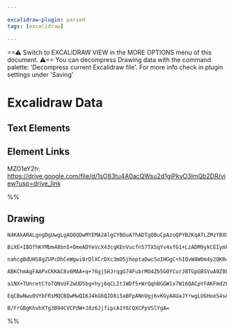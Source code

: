```yaml
---

excalidraw-plugin: parsed
tags: [excalidraw]

---
```

==⚠  Switch to EXCALIDRAW VIEW in the MORE OPTIONS menu of this document. ⚠== You can decompress Drawing data with the command palette: 'Decompress current Excalidraw file'. For more info check in plugin settings under 'Saving'



# Excalidraw Data

## Text Elements
## Element Links
MZO1eY2h: https://drive.google.com/file/d/1sO83tu4A0acQWsu2d1giPkvO3lmQb2DR/view?usp=drive_link

%%
## Drawing
```compressed-json
N4KAkARALgngDgUwgLgAQQQDwMYEMA2AlgCYBOuA7hADTgQBuCpAzoQPYB2KqATLZMzYBXUtiRoIACyhQ4zZAHoFAc0JRJQgEYA6bGwC2CgF7N6hbEcK4OCtptbErHALRY8RMpWdx8Q1TdIEfARcZgRmBShcZQUebQBGeISaOiCEfQQOKGZuAG1wMFAwYogSbggAWQAtAHl4hABNHkkU4shYRHL0zQRiYlxNYNaSzG5nAA4eABZtKamAdgBWHnGA

BiXE+IBOfhKYMbm48bn5+OmeADYeVcX43cgKEnVucfn57TX5qYv4xfG1+LzADM9ykCEIymk3HiQMWM1W4yBqwWUx4Zx4QPmoOsyiGaFWoOYUFIbAA1ggAMJsfBsUjlADE9SZSFBmlw2FJyhJQg4xCpNLpEmJ1mYcFwgSyw0gADNCPh8ABlWB49CCDxSiBEknkgDqTxaaD4BQExLJCCVMBVmupZVB3MhHHCOTQd2NEDYYuwan2LtWBLdXOEcAAksR

nahcgBdUHS8gZUPcDhCeWgwi8rDlXCrDXc3mO5jhoptaDwcSoIHGgC+hIQvW4W0m4y2QKR41BjBY7C4aAWILdHdYnAAcpwxNwLkCtlslnM+8XCMwACJpKB1tDSghhVnCXkAUWCGSy4ajoKEcH6q+I0KW43iF2+k+2WLdRA4pPK0lk8iUZEIjG0yhsGwuIILoBgKLKwQKMQCjxMwNSIlAQhTAAgqs7IAIo6swQg8MQ8SqAACqS9A1EC+D6Bhmg8Iu

ABKChmAgFAAPxCKKAC8v6MAA+q+76gjSHJrqgG74FubrMO4Zb5G0YCurJ8TGpGBSVuA0Z0LgcBwEquCrtwRbQJI6RlhARCQlAwwMIQTEAELspyuZ8tStIMtKbnuZZ2AiBKUDBqu+hKtqlLOYK6CMggzKed5mS+f5dkcoGPJOQK5TChworijFUWkD5fnpAAYnKirKiZaq2gUEBeTlMV5QFpq6vq3BGiUVW5f5gVmhaVplVeuyVdFWS1bRwgOk60J9

a1NX+TUnretCfoTQNsUFZwUD5bg+hyj6qCLIt1WDf5+WrQqhBGGW1x7W16QACpYFAKFmd26DBNKFmXVN6Q6aQ905WwFBGbgV5oEmKYVZNB3pLuvIob9/0hED6DiiSVDvRD+gw8j12luUjmWZJJLygAGi8PCLNoLbTkCiKrFsfywn1+PUvgDTjosQLaMCcJIn6MIXEsfVGEB+j6f2BBCGWqzaBOyKrBcKmo8t+jDUl+bhhAuN9VyJAnWdTX+iUWvE

EqCBwNwu0VYbFRsMQCBQwMwQI6J4kG6QJD8i5aBFpANnUgj6vKGyAAUaJYrwgLUGHoeS4sACUGq0QgyjJuKOMB7gwdIhHGIErwmeoNHcfy2DS0deSM1QF24Yg/gfWxhtCAJ+mrscMoIvFpk9vCcS4ugtgRCm2g3cIKCHD19wQ+gsIUCvmWQ9FyUdgAFYINg2QKqPcBWzbduDMJTvDxV7IV4w11AfgbclB0pVpKvXYal5RIGFjnTA8mNcvmwQmO5u

B/FrGBgKhvhXTg3B94CVCPdW+J8z6JjfipcA1Y6CQXCPpVSlYgA=
```
%%